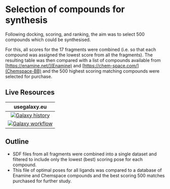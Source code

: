 # Selection of compounds for synthesis

Following docking, scoring, and ranking, the aim was to select 500 compounds which could be synthesised.

For this, all scores for the 17 fragments were combined (i.e. so that each compound was assigned the lowest score from all the fragments). The resulting table was then compared with a list of compounds available from [https://enamine.net/](Enamine) and [https://chem-space.com/](Chemspace-BB) and the 500 highest scoring matching compounds were selected for purchase.

## Live Resources

| usegalaxy.eu | 
|:--------:|
| [![Galaxy history](https://img.shields.io/static/v1?label=history&message=view&color=blue)](https://usegalaxy.eu/u/timdudgeon/h/top-500-enamine--chemspace-bb) | 
| [![Galaxy workflow](https://img.shields.io/static/v1?label=workflow&message=view&color=blue)](https://usegalaxy.eu/u/timdudgeon/w/filter-results) | 

## Outline

- SDF files from all fragments were combined into a single dataset and filtered to include only the lowest (best) scoring pose for each compound.
- This file of optimal poses for all ligands was compared to a database of Enamine and Chemspace compounds and the best scoring 500 matches purchased for further study.